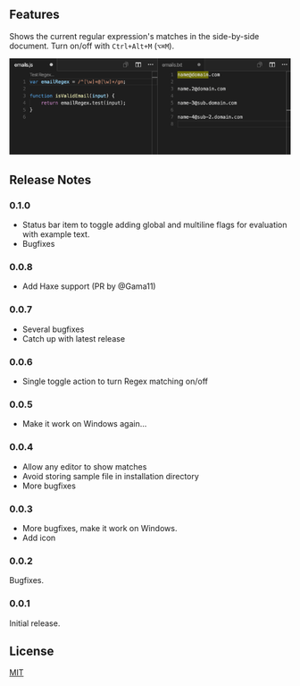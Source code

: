 ## Features

Shows the current regular expression's matches in the side-by-side document. Turn on/off with `Ctrl+Alt+M` (`⌥⌘M`).

![Regex Previewer in Action](images/in_action.gif)

## Release Notes

### 0.1.0

- Status bar item to toggle adding global and multiline flags for evaluation with example text.
- Bugfixes

### 0.0.8

- Add Haxe support (PR by @Gama11)

### 0.0.7

- Several bugfixes
- Catch up with latest release

### 0.0.6

- Single toggle action to turn Regex matching on/off

### 0.0.5

- Make it work on Windows again...

### 0.0.4

- Allow any editor to show matches
- Avoid storing sample file in installation directory
- More bugfixes

### 0.0.3

- More bugfixes, make it work on Windows.
- Add icon

### 0.0.2

Bugfixes.

### 0.0.1

Initial release.

## License

[MIT](LICENSE)
